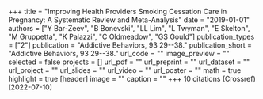 +++
title = "Improving Health Providers Smoking Cessation Care in Pregnancy: A Systematic Review and Meta-Analysis"
date = "2019-01-01"
authors = ["Y Bar-Zeev", "B Bonevski", "LL Lim", "L Twyman", "E Skelton", "M Gruppetta", "K Palazzi", "C Oldmeadow", "GS Gould"]
publication_types = ["2"]
publication = "Addictive Behaviors, 93 29--38."
publication_short = "Addictive Behaviors, 93 29--38."
url_code = ""
image_preview = ""
selected = false
projects = []
url_pdf = ""
url_preprint = ""
url_dataset = ""
url_project = ""
url_slides = ""
url_video = ""
url_poster = ""
math = true
highlight = true
[header]
image = ""
caption = ""
+++
10 citations (Crossref) [2022-07-10]
